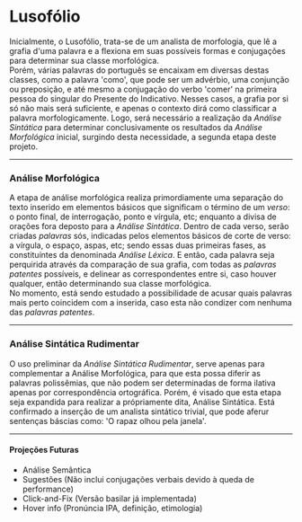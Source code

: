 # Lusofólio
Inicialmente, o Lusofólio, trata-se de um analista de morfologia, que lê a grafia d'uma palavra e a flexiona em suas possíveis formas e conjugações para determinar sua classe morfológica.<br>
Porém, várias palavras do português se encaixam em diversas destas classes, como a palavra 'como', que pode ser um advérbio, uma conjunção ou preposição, e até mesmo a conjugação do verbo 'comer' na primeira pessoa do singular do Presente do Indicativo. Nesses casos, a grafia por si só não mais será suficiente, e apenas o contexto dirá como classificar a palavra morfologicamente. Logo, será necessário a realização da _Análise Sintática_ para determinar conclusivamente os resultados da _Análise Morfológica_ inicial, surgindo desta necessidade, a segunda etapa deste projeto.<br>
___
### Análise Morfológica
A etapa de análise morfológica realiza primordiamente uma separação do texto inserido em elementos básicos que significam o término de um _verso_: o ponto final, de interrogação, ponto e vírgula, etc; enquanto a divisa de orações fora deposto para a _Análise Sintática_. Dentro de cada verso, serão criadas _palavras_ sós, indicadas pelos elementos básicos de corte de verso: a vírgula, o espaço, aspas, etc; sendo essas duas primeiras fases, as constituíntes da denominada _Análise Léxica_. E então, cada palavra seja perquirida através da comparação de sua grafia, com todas as _palavras patentes_ possíveis, e delinear as correspondentes entre si, caso houver qualquer, então determinando sua classe morfológica.<br>
No momento, está sendo estudado a possibilidade de acusar quais palavras mais perto coincidem com a inserida, caso esta não condizer com nenhuma das _palavras patentes_.
___
### Análise Sintática Rudimentar
O uso preliminar da _Análise Sintática Rudimentar_, serve apenas para complementar a Análise Morfológica, para que esta possa diferir as palavras polissêmias, que não podem ser determinadas de forma ilativa apenas por correspondência ortográfica. Porém, é visado que esta etapa seja expandida para realizar a própriamente dita, Análise Sintática.
Está confirmado a inserção de um analista sintático trivial, que pode aferur sentenças báscias como: 'O rapaz olhou pela janela'.
___
#### Projeções Futuras
- Análise Semântica
- Sugestões (Não inclui conjugações verbais devido à queda de performance)
- Click-and-Fix (Versão basilar já implementada)
- Hover info (Pronúncia IPA, definição, etimologia)
